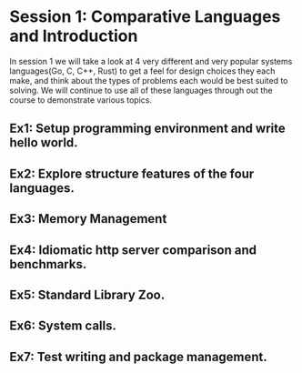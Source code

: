 # Session 1: Comparative Languages and Introduction

In session 1 we will take a look at 4 very different and very popular systems languages(Go, C, C++, Rust) to get a feel for design choices they each make, and think about the types of problems each would be best
suited to solving. We will continue to use all of these languages through out the course to 
demonstrate various topics. 

## Ex1: Setup programming environment and write hello world.

## Ex2: Explore structure features of the four languages.

## Ex3: Memory Management

## Ex4: Idiomatic http server comparison and benchmarks.

## Ex5: Standard Library Zoo.

## Ex6: System calls.

## Ex7: Test writing and package management.
